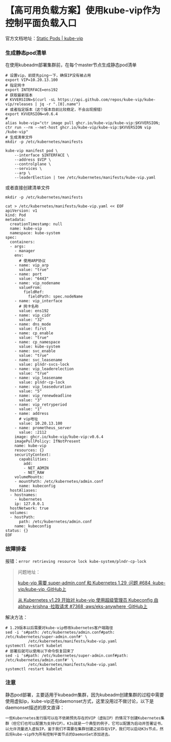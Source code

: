 # 【高可用负载方案】使用kube-vip作为控制平面负载入口

官方文档地址：[Static Pods | kube-vip](https://kube-vip.io/docs/installation/static/)

### 生成静态pod清单

在使用kubeadm部署集群前，在每个master节点生成静态pod清单

```
# 设置vip，前提先ping一下，确保IP没有被占用
export VIP=10.20.13.100
# 指定网卡
export INTERFACE=ens192
# 获取最新版本
# KVVERSION=$(curl -sL https://api.github.com/repos/kube-vip/kube-vip/releases | jq -r ".[0].name")
# 或者指定版本（这个版本目前比较稳定，不会出现报错）
export KVVERSION=v0.6.4
# 
alias kube-vip="ctr image pull ghcr.io/kube-vip/kube-vip:$KVVERSION; ctr run --rm --net-host ghcr.io/kube-vip/kube-vip:$KVVERSION vip /kube-vip"
# 生成清单文件
mkdir -p /etc/kubernetes/manifests

kube-vip manifest pod \
    --interface $INTERFACE \
    --address $VIP \
    --controlplane \
    --services \
    --arp \
    --leaderElection | tee /etc/kubernetes/manifests/kube-vip.yaml
```

或者直接创建清单文件

```
mkdir -p /etc/kubernetes/manifests

cat > /etc/kubernetes/manifests/kube-vip.yaml << EOF
apiVersion: v1
kind: Pod
metadata:
  creationTimestamp: null
  name: kube-vip
  namespace: kube-system
spec:
  containers:
  - args:
    - manager
    env:
      # 使用ARP协议
    - name: vip_arp
      value: "true"
    - name: port
      value: "6443"
    - name: vip_nodename
      valueFrom:
        fieldRef:
          fieldPath: spec.nodeName
    - name: vip_interface
      # 网卡名称
      value: ens192
    - name: vip_cidr
      value: "32"
    - name: dns_mode
      value: first
    - name: cp_enable
      value: "true"
    - name: cp_namespace
      value: kube-system
    - name: svc_enable
      value: "true"
    - name: svc_leasename
      value: plndr-svcs-lock
    - name: vip_leaderelection
      value: "true"
    - name: vip_leasename
      value: plndr-cp-lock
    - name: vip_leaseduration
      value: "5"
    - name: vip_renewdeadline
      value: "3"
    - name: vip_retryperiod
      value: "1"
    - name: address
      # vip地址
      value: 10.20.13.100
    - name: prometheus_server
      value: :2112
    image: ghcr.io/kube-vip/kube-vip:v0.6.4
    imagePullPolicy: IfNotPresent
    name: kube-vip
    resources: {}
    securityContext:
      capabilities:
        add:
        - NET_ADMIN
        - NET_RAW
    volumeMounts:
    - mountPath: /etc/kubernetes/admin.conf
      name: kubeconfig
  hostAliases:
  - hostnames:
    - kubernetes
    ip: 127.0.0.1
  hostNetwork: true
  volumes:
  - hostPath:
      path: /etc/kubernetes/admin.conf
    name: kubeconfig
status: {}
EOF
```

### 故障排查

报错：`error retrieving resource lock kube-system/plndr-cp-lock`

> 问题地址：
>
> [kube-vip 需要 super-admin.conf 和 Kubernetes 1.29 ·问题 #684 ·kube-vip/kube-vip ·GitHub上](https://github.com/kube-vip/kube-vip/issues/684)
>
> [从 Kubernetes v1.29 开始对 kube-vip 使用超级管理员 Kubeconfig 由 abhay-krishna ·拉取请求 #7368 ·aws/eks-anywhere ·GitHub上](https://github.com/aws/eks-anywhere/pull/7368)

解决方法：

```
# 1.29版本以后需要对kube-vip修改kubernetes客户端路径
sed -i 's#path: /etc/kubernetes/admin.conf#path: /etc/kubernetes/super-admin.conf#' \
          /etc/kubernetes/manifests/kube-vip.yaml
systemctl restart kubelet
# 部署后就可以使用以下命令恢复回来了
sed -i 's#path: /etc/kubernetes/super-admin.conf#path: /etc/kubernetes/admin.conf#' \
          /etc/kubernetes/manifests/kube-vip.yaml
systemctl restart kubelet
```

### **注意**

静态pod部署，主要适用于kubeadm集群，因为kubeadm创建集群的过程中需要使用虚拟ip，kube-vip还有daemonset方式，这里没用过不做讨论，以下是daemonset描述的原文直译：

```
一些Kubernetes发行版可以在不依赖预先存在的VIP（虚拟IP）的情况下创建Kubernetes集群（但它们也可以配置为支持VIP）。K3s就是一个典型的例子，它可以配置为启动并签署证书，以允许流量进入虚拟IP。鉴于我们不需要在集群创建之前存在VIP，我们可以启动K3s节点，然后将kube-vip作为所有控制平面节点的DaemonSet添加进去。
```
